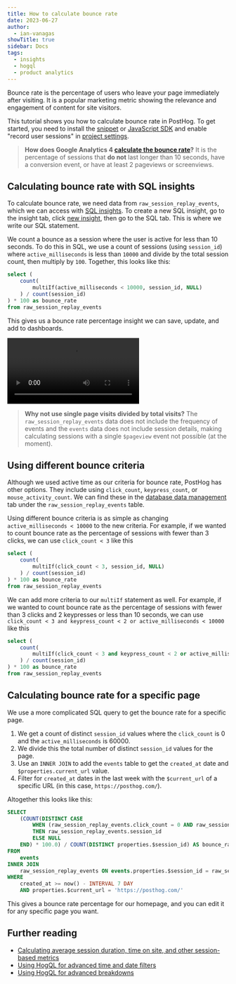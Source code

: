 ```yaml
---
title: How to calculate bounce rate
date: 2023-06-27
author:
  - ian-vanagas
showTitle: true
sidebar: Docs
tags:
  - insights
  - hogql
  - product analytics
---
```


Bounce rate is the percentage of users who leave your page immediately after visiting. It is a popular marketing metric showing the relevance and engagement of content for site visitors.  

This tutorial shows you how to calculate bounce rate in PostHog. To get started, you need to install the [snippet](/docs/getting-started/install?tab=snippet) or [JavaScript SDK](/docs/libraries/js) and enable "record user sessions"  in [project settings](https://app.posthog.com/project/settings).

> **How does Google Analytics 4 [calculate the bounce rate](https://support.google.com/analytics/answer/12195621?hl=en)?** It is the percentage of sessions that **do not** last longer than 10 seconds, have a conversion event, or have at least 2 pageviews or screenviews.

## Calculating bounce rate with SQL insights

To calculate bounce rate, we need data from `raw_session_replay_events`, which we can access with [SQL insights](/docs/product-analytics/sql). To create a new SQL insight, go to the insight tab, click [new insight](https://app.posthog.com/insights/new), then go to the SQL tab. This is where we write our SQL statement.

We count a bounce as a session where the user is active for less than 10 seconds. To do this in SQL, we use a count of sessions (using `session_id`) where `active_milliseconds` is less than `10000` and divide by the total session count, then multiply by `100`. Together, this looks like this:

```sql
select (
	count(
		multiIf(active_milliseconds < 10000, session_id, NULL)
	) / count(session_id)
) * 100 as bounce_rate
from raw_session_replay_events
```

This gives us a bounce rate percentage insight we can save, update, and add to dashboards.

![Bounce rate](https://res.cloudinary.com/dmukukwp6/video/upload/v1710055416/posthog.com/contents/images/tutorials/bounce-rate/bounce-rate.mp4)

> **Why not use single page visits divided by total visits?** The `raw_session_replay_events` data does not include the frequency of events and the `events` data does not include session details, making calculating sessions with a single `$pageview` event not possible (at the moment).

## Using different bounce criteria

Although we used active time as our criteria for bounce rate, PostHog has other options. They include using `click_count`, `keypress_count`, or `mouse_activity_count`. We can find these  in the [database data management](https://app.posthog.com/data-management/database) tab under the `raw_session_replay_events` table.

Using different bounce criteria is as simple as changing `active_milliseconds < 10000` to the new criteria. For example, if we wanted to count bounce rate as the percentage of sessions with fewer than 3 clicks, we can use `click_count < 3` like this

```sql
select (
	count(
		multiIf(click_count < 3, session_id, NULL)
	) / count(session_id)
) * 100 as bounce_rate
from raw_session_replay_events
```

We can add more criteria to our `multiIf` statement as well. For example, if we wanted to count bounce rate as the percentage of sessions with fewer than 3 clicks and 2 keypresses or less than 10 seconds, we can use `click_count < 3 and keypress_count < 2 or active_milliseconds < 10000` like this

```sql
select (
	count(
		multiIf(click_count < 3 and keypress_count < 2 or active_milliseconds < 10000, session_id, NULL)
	) / count(session_id)
) * 100 as bounce_rate
from raw_session_replay_events
```

## Calculating bounce rate for a specific page

We use a more complicated SQL query to get the bounce rate for a specific page. 

1. We get a count of distinct `session_id` values where the `click_count` is 0 and the `active_milliseconds` is 60000. 
2. We divide this the total number of distinct `session_id` values for the page.
3. Use an `INNER JOIN` to add the `events` table to get the `created_at` date and `$properties.current_url` value.
4. Filter for `created_at` dates in the last week with the `$current_url` of a specific URL (in this case, `https://posthog.com/`).

Altogether this looks like this:

```sql
SELECT 
    (COUNT(DISTINCT CASE 
        WHEN (raw_session_replay_events.click_count = 0 AND raw_session_replay_events.active_milliseconds < 60000) 
        THEN raw_session_replay_events.session_id 
        ELSE NULL 
    END) * 100.0) / COUNT(DISTINCT properties.$session_id) AS bounce_rate
FROM 
    events
INNER JOIN 
    raw_session_replay_events ON events.properties.$session_id = raw_session_replay_events.session_id
WHERE 
    created_at >= now() - INTERVAL 7 DAY 
    AND properties.$current_url = 'https://posthog.com/'
```

This gives a bounce rate percentage for our homepage, and you can edit it for any specific page you want.

## Further reading

- [Calculating average session duration, time on site, and other session-based metrics](/tutorials/session-metrics)
- [Using HogQL for advanced time and date filters](/tutorials/hogql-date-time-filters)
- [Using HogQL for advanced breakdowns](/tutorials/hogql-breakdowns)
